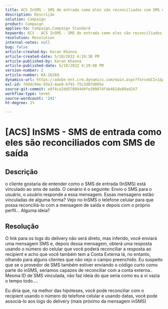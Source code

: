 ```yaml
---
title: ACS InSMS - SMS de entrada como eles são reconciliados com SMS de saída
description: Descrição
solution: Campaign
product: Campaign
applies-to: Campaign,Campaign Standard
keywords: KCS - ACS InSMS - SMS de entrada como eles são reconciliados com SMS de saída
resolution: Resolution
internal-notes: null
bug: false
article-created-by: Karan Khanna
article-created-date: 5/10/2022 4:19:30 PM
article-published-by: Karan Khanna
article-published-date: 5/10/2022 4:19:48 PM
version-number: 2
article-number: KA-16269
dynamics-url: https://adobe-ent.crm.dynamics.com/main.aspx?forceUCI=1&pagetype=entityrecord&etn=knowledgearticle&id=5aa7ebf4-7cd0-ec11-a7b5-00224809c556
exl-id: f0ddc94e-93e3-4ae9-bf91-75c3d8fd005e
source-git-commit: e8f4ca2dd578944d4fe399074fab461de88ad247
workflow-type: tm+mt
source-wordcount: '241'
ht-degree: 1%

---
```


# [ACS] InSMS - SMS de entrada como eles são reconciliados com SMS de saída

## Descrição


o cliente gostaria de entender como o SMS de entrada (InSMS) está vinculado ao sms de saída.
O cenário é o seguinte: Envio o SMS para o usuário, o usuário responde a essa mensagem.
Essas mensagens estão vinculadas de alguma forma? Vejo no InSMS o telefone celular para que possa reconciliá-lo com a mensagem de saída e depois com o próprio perfil... Alguma ideia?


## Resolução


O link para os logs do delivery não será direto, mas inferido, você enviará uma mensagem SMS e, depois dessa mensagem, obterá uma resposta usando o número do celular que você poderá reconciliar a resposta ao recipient e acho que você também tem a Conta Externa lá, no entanto, olhando para alguns clientes que não vejo o campo preenchido. Eu suspeito que se o provedor de SMS também estiver enviando o código curto como parte do inSMS, seríamos capazes de reconciliar com a conta externa.. Mesma ID de SMS vinculada, não faz ideia do que seria como eu a vi vazia o tempo todo....



Eu diria que, na melhor das hipóteses, você pode reconciliar com o recipient usando o número do telefone celular e usando datas, você pode associá-lo aos logs do delivery (mais próximo da mensagem inSMS)
